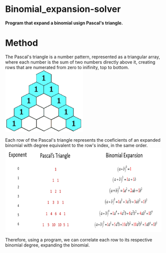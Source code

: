 # Binomial_expansion-solver

<b>Program that expand a binomial usign Pascal's triangle.</b>
 
<h1>Method</h1>
The Pascal's triangle is a number pattern, represented as a triangular array, where each number is the sum of two numbers directly above it, creating rows that are numerated from zero to inifinity, top to bottom.

<img src="_Images_/Pascaltriangle.gif" height="200" width="250">


<p> Each row of the Pascal's triangle represents the coeficients of an expanded binomial with degree equivalent to the row's index, in the same order.
<img src="_Images_/Pascaltriangle.png" height="270" width="650">

Therefore, using a program, we can correlate each row to its respective binomial degree, expanding the binomial.  
